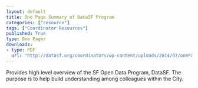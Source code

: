 ```yaml
---
layout: default
title: One Page Summary of DataSF Program
categories: ["resource"]
tags: ["Coordinator Resources"]
published: True
type: One Pager
downloads:
- type: PDF
  url: "http://datasf.org/coordinators/wp-content/uploads/2014/07/onePager.pdf"
---
```

Provides high level overview of the SF Open Data Program, DataSF. The purpose is to help build understanding among colleagues within the City.
